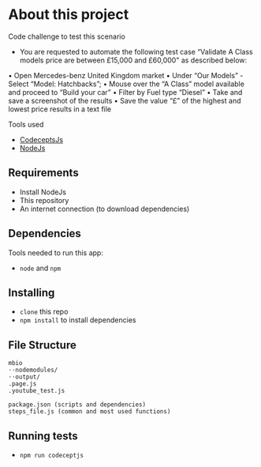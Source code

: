 # About this project

Code challenge to test this scenario

 * You are requested to automate the following test case “Validate A Class models price are between
£15,000 and £60,000" as described below:

• Open Mercedes-benz United Kingdom market
• Under “Our Models” - Select “Model: Hatchbacks”;
• Mouse over the “A Class” model available and proceed to “Build your car”
• Filter by Fuel type “Diesel”
• Take and save a screenshot of the results
• Save the value “£” of the highest and lowest price results in a text file

Tools used

* [CodeceptsJs](https://codecept.io/)
* [NodeJs](https://nodejs.org/en/)

## Requirements

- Install NodeJs
- This repository
- An internet connection (to download dependencies)

## Dependencies

Tools needed to run this app:

- `node` and `npm`

## Installing

* `clone` this repo
* `npm install` to install dependencies

## File Structure

```
mbio
⋅⋅nodemodules/
⋅⋅output/ 
.page.js
.youtube_test.js

package.json (scripts and dependencies)
steps_file.js (common and most used functions)
```

## Running tests

* `npm run codeceptjs`
